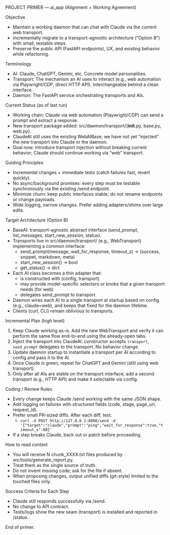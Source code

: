 PROJECT PRIMER — ai_app (Alignment + Working Agreement)

Objective
- Maintain a working daemon that can chat with Claude via the current web transport.
- Incrementally migrate to a transport-agnostic architecture (“Option B”) with small, testable steps.
- Preserve the public API (FastAPI endpoints), UX, and existing behavior while refactoring.

Terminology
- AI: Claude, ChatGPT, Gemini, etc. Concrete model personalities.
- Transport: The mechanism an AI uses to interact (e.g., web automation via Playwright/CDP, direct HTTP API). Interchangeable behind a clean interface.
- Daemon: The FastAPI service orchestrating transports and AIs.

Current Status (as of last run)
- Working chain: Claude via web automation (Playwright/CDP) can send a prompt and extract a response.
- New transport package added: src/daemon/transport/{__init__.py, base.py, web.py}.
- ClaudeAI still uses the existing WebAIBase; we have not yet “injected” the new transport into Claude or the daemon.
- Goal now: introduce transport injection without breaking current behavior; Claude should continue working via “web” transport.

Guiding Principles
- Incremental changes + immediate tests (catch failures fast, revert quickly).
- No async/background promises: every step must be testable synchronously via the existing /send endpoint.
- Minimize churn: keep public interfaces stable; do not rename endpoints or change payloads.
- Wide logging, narrow changes. Prefer adding adapters/shims over large edits.

Target Architecture (Option B)
- BaseAI: transport-agnostic abstract interface (send_prompt, list_messages, start_new_session, status).
- Transports live in src/daemon/transport/ (e.g., WebTransport) implementing a common interface:
    - send_prompt(message, wait_for_response, timeout_s) -> (success, snippet, markdown, meta)
    - start_new_session() -> bool
    - get_status() -> dict
- Each AI class becomes a thin adapter that:
    - is constructed with (config, transport)
    - may provide model-specific selectors or knobs that a given transport needs (for web)
    - delegates send_prompt to transport
- Daemon wires each AI to a single transport at startup based on config (e.g., claude=web), and keeps that fixed for the daemon lifetime.
- Clients (curl, CLI) remain oblivious to transports.

Incremental Plan (high level)
1) Keep Claude working as-is. Add the new WebTransport and verify it can perform the same flow end-to-end using the already-open tabs.
2) Inject the transport into ClaudeAI: constructor accepts `transport`, `send_prompt` delegates to the transport. No behavior change.
3) Update daemon startup to instantiate a transport per AI according to config and pass it to the AI.
4) Once Claude is green, repeat for ChatGPT and Gemini (still using web transport).
5) Only after all AIs are stable on the transport interface, add a second transport (e.g., HTTP API) and make it selectable via config.

Coding / Review Rules
- Every change keeps Claude /send working with the same JSON shape.
- Add logging on failures with structured fields (code, stage, page_url, request_id).
- Prefer small PR-sized diffs. After each diff, test:
    - `curl -X POST http://127.0.0.1:8000/send -d '{"target":"claude","prompt":"ping","wait_for_response":true,"timeout_s":60}'`
- If a step breaks Claude, back out or patch before proceeding.

How to read context
- You will receive N chunk_XXXX.txt files produced by src/tools/generate_report.py.
- Treat them as the single source of truth.
- Do not invent missing code; ask for the file if absent.
- When proposing changes, output unified diffs (git-style) limited to the touched files only.

Success Criteria for Each Step
- Claude still responds successfully via /send.
- No change to API contract.
- Tests/logs show the new seam (transport) is installed and reported in /status.

End of primer.
